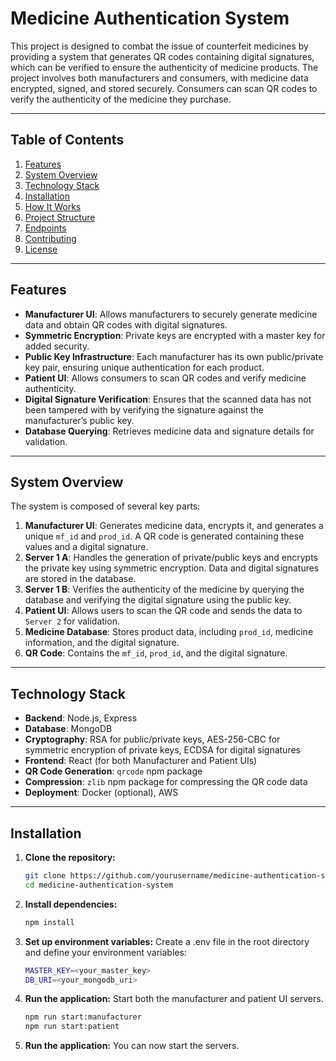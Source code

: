 # Medicine Authentication System

This project is designed to combat the issue of counterfeit medicines by providing a system that generates QR codes containing digital signatures, which can be verified to ensure the authenticity of medicine products. The project involves both manufacturers and consumers, with medicine data encrypted, signed, and stored securely. Consumers can scan QR codes to verify the authenticity of the medicine they purchase.

---

## Table of Contents

1. [Features](#features)
2. [System Overview](#system-overview)
3. [Technology Stack](#technology-stack)
4. [Installation](#installation)
5. [How It Works](#how-it-works)
6. [Project Structure](#project-structure)
7. [Endpoints](#endpoints)
8. [Contributing](#contributing)
9. [License](#license)

---

## Features

- **Manufacturer UI**: Allows manufacturers to securely generate medicine data and obtain QR codes with digital signatures.
- **Symmetric Encryption**: Private keys are encrypted with a master key for added security.
- **Public Key Infrastructure**: Each manufacturer has its own public/private key pair, ensuring unique authentication for each product.
- **Patient UI**: Allows consumers to scan QR codes and verify medicine authenticity.
- **Digital Signature Verification**: Ensures that the scanned data has not been tampered with by verifying the signature against the manufacturer’s public key.
- **Database Querying**: Retrieves medicine data and signature details for validation.

---

## System Overview

The system is composed of several key parts:

1. **Manufacturer UI**: Generates medicine data, encrypts it, and generates a unique `mf_id` and `prod_id`. A QR code is generated containing these values and a digital signature.
2. **Server 1 A**: Handles the generation of private/public keys and encrypts the private key using symmetric encryption. Data and digital signatures are stored in the database.
3. **Server 1 B**: Verifies the authenticity of the medicine by querying the database and verifying the digital signature using the public key.
4. **Patient UI**: Allows users to scan the QR code and sends the data to `Server 2` for validation.
5. **Medicine Database**: Stores product data, including `prod_id`, medicine information, and the digital signature.
6. **QR Code**: Contains the `mf_id`, `prod_id`, and the digital signature.

---

## Technology Stack

- **Backend**: Node.js, Express
- **Database**: MongoDB
- **Cryptography**: RSA for public/private keys, AES-256-CBC for symmetric encryption of private keys, ECDSA for digital signatures
- **Frontend**: React (for both Manufacturer and Patient UIs)
- **QR Code Generation**: `qrcode` npm package
- **Compression**: `zlib` npm package for compressing the QR code data
- **Deployment**: Docker (optional), AWS

---

## Installation

1. **Clone the repository:**
   ```bash
   git clone https://github.com/yourusername/medicine-authentication-system.git
   cd medicine-authentication-system
2. **Install dependencies:**
   ```bash
   npm install
3. **Set up environment variables:**
    Create a .env file in the root directory and define your environment variables:   
   ```bash
   MASTER_KEY=<your_master_key>
   DB_URI=<your_mongodb_uri>
4. **Run the application:**
    Start both the manufacturer and patient UI servers.   
   ```bash
   npm run start:manufacturer
   npm run start:patient
5. **Run the application:**
    You can now start the servers.   


